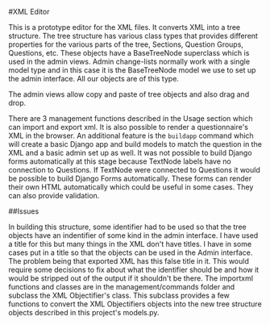 #XML Editor

This is a prototype editor for the XML files.  It converts XML into a tree structure.  The tree structure has various class types that provides different properties for the various parts of the tree, Sections, Question Groups, Questions, etc.  These objects have a BaseTreeNode superclass which is used in the admin views.  Admin change-lists normally work with a single model type and in this case it is the BaseTreeNode model we use to set up the admin interface.  All our objects are of this type.  

The admin views allow copy and paste of tree objects and also drag and drop.  

There are 3 management functions described in the Usage section which can import and export xml.  It is also possible to render a questionnaire's XML in the browser.  An additional feature is the `buildapp` command which will create a basic Django app and build models to match the question in the XML and a basic admin set up as well.  It was not possible to build Django forms automatically at this stage because TextNode labels have no connection to Questions.  If TextNode were connected to Questions it would be possible to build Django Forms automatically.  These forms can render their own HTML automatically which could be useful in some cases.  They can also provide validation.

##Issues

In building this structure, some identifier had to be used so that the tree objects have an indentifier of some kind in the admin interface.  I have used a title for this but many things in the XML don't have titles.  I have in some cases put in a title so that the objects can be used in the Admin interface.  The problem being that exported XML has this false title in it.  This would require some decisions to fix about what the identifier should be and how it would be stripped out of the output if it shouldn't be there.  The importxml functions and classes are in the management/commands folder and subclass the XML Objectifier's class.  This subclass provides a few functions to convert the XML Objectifiers objects into the new tree structure objects described in this project's models.py.
